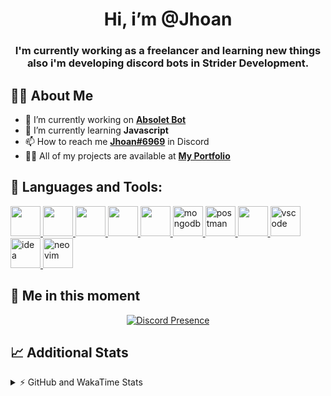 <h1 align="center">Hi, i’m @Jhoan</h1>
<h3 align="center">I'm currently working as a freelancer and learning new things also i'm developing discord bots in Strider Development.</h3>

## 🙋‍♂️ About Me

- 🔭 I’m currently working on **[Absolet Bot](https://strider.cloud)**
- 🌱 I’m currently learning **Javascript**
- 📫 How to reach me **[Jhoan#6969](https://jhoan.monster/)** in Discord
- 👨‍💻 All of my projects are available at **[My Portfolio](https://jhoan.monster)**

## 🚀 Languages and Tools:
<p align="left"> 
    <a href="https://developer.mozilla.org/en-US/docs/Web/JavaScript" target="_blank"> <img src="https://img.icons8.com/color/48/000000/javascript.png" width="48" height="48"/> </a> 
    <a href="https://www.w3.org/html/" target="_blank"> <img src="https://img.icons8.com/color/48/000000/html-5.png" width="48" height="48"/> </a> 
    <a href="https://www.w3schools.com/css/" target="_blank"> <img src="https://img.icons8.com/color/48/000000/css3.png" width="48" height="48"/> </a> 
    <a href="https://getbootstrap.com" target="_blank"> <img src="https://img.icons8.com/color/48/000000/bootstrap.png" width="48" height="48"/> </a> 
    <a href="https://nodejs.org" target="_blank"> <img src="https://i.imgur.com/XX8lvL7.png" width="48" height="48"/> </a> 
    <a href="https://www.mongodb.com/" target="_blank"> <img src="https://i.imgur.com/nRtS3AN.png" alt="mongodb" width="48" height="48"/> </a> 
    <a href="https://postman.com" target="_blank"> <img src="https://www.vectorlogo.zone/logos/getpostman/getpostman-icon.svg" alt="postman" width="48" height="48"/> </a>   
    <a href="https://git-scm.com/" target="_blank"> <img src="https://img.icons8.com/color/48/000000/git.png" width="48" height="48"/> </a> 
    <a href="https://code.visualstudio.com" target="_blank" > <img src="https://upload.wikimedia.org/wikipedia/commons/thumb/9/9a/Visual_Studio_Code_1.35_icon.svg/2048px-Visual_Studio_Code_1.35_icon.svg.png" alt="vscode" width="48" height="48"> </a>
    <a href="https://www.jetbrains.com/es-es/idea/" target="_blank" > <img src="https://resources.jetbrains.com/storage/products/intellij-idea/img/meta/intellij-idea_logo_300x300.png" alt="idea" width="48" height="48"> </a>
    <a href="https://neovim.io" target="_blank"> <img src="https://icons.iconarchive.com/icons/papirus-team/papirus-apps/512/nvim-icon.png" alt="neovim" width="48" height="48"/> </a>
</p>
  
## 👤 Me in this moment
<p align="center">
    <a href="https://discord.com/users/852617426591154177" target="_blank" rel="nofollow">
        <img src="https://lanyard-profile-readme.vercel.app/api/852617426591154177?idleMessage=Probably%20coding%20Absolet..." alt="Discord Presence" align="center">
    </a>
</p>

## 📈 Additional Stats
<details>
    <summary>⚡ GitHub and WakaTime Stats</summary>
    <br/>

<!--START_SECTION:waka-->
![Code Time](http://img.shields.io/badge/Code%20Time-204%20hrs%2025%20mins-blue)

**🐱 My GitHub Data** 

> 🏆 571 Contributions in the Year 2022
 > 
> 📦 45.8 kB Used in GitHub's Storage 
 > 
> 💼 Opted to Hire
 > 
> 📜 4 Public Repositories 
 > 
> 🔑 17 Private Repositories  
 > 
**I'm an Early 🐤** 

```text
🌞 Morning    54 commits     ██░░░░░░░░░░░░░░░░░░░░░░░   9.78% 
🌆 Daytime    232 commits    ██████████░░░░░░░░░░░░░░░   42.03% 
🌃 Evening    232 commits    ██████████░░░░░░░░░░░░░░░   42.03% 
🌙 Night      34 commits     █░░░░░░░░░░░░░░░░░░░░░░░░   6.16%

```
📅 **I'm Most Productive on Saturday** 

```text
Monday       73 commits     ███░░░░░░░░░░░░░░░░░░░░░░   13.22% 
Tuesday      91 commits     ████░░░░░░░░░░░░░░░░░░░░░   16.49% 
Wednesday    93 commits     ████░░░░░░░░░░░░░░░░░░░░░   16.85% 
Thursday     44 commits     ██░░░░░░░░░░░░░░░░░░░░░░░   7.97% 
Friday       65 commits     ███░░░░░░░░░░░░░░░░░░░░░░   11.78% 
Saturday     115 commits    █████░░░░░░░░░░░░░░░░░░░░   20.83% 
Sunday       71 commits     ███░░░░░░░░░░░░░░░░░░░░░░   12.86%

```


📊 **This Week I Spent My Time On** 

```text
⌚︎ Time Zone: America/Bogota

💬 Programming Languages: 
JavaScript               22 hrs 59 mins      ████████████████░░░░░░░░░   64.67% 
Markdown                 4 hrs 46 mins       ███░░░░░░░░░░░░░░░░░░░░░░   13.43% 
EJS                      3 hrs 53 mins       ██░░░░░░░░░░░░░░░░░░░░░░░   10.94% 
JSON                     1 hr 23 mins        █░░░░░░░░░░░░░░░░░░░░░░░░   3.93% 
YAML                     35 mins             ░░░░░░░░░░░░░░░░░░░░░░░░░   1.68%

🔥 Editors: 
VS Code                  35 hrs 20 mins      ████████████████████████░   99.4% 
Neovim                   12 mins             ░░░░░░░░░░░░░░░░░░░░░░░░░   0.6%

🐱‍💻 Projects: 
Fium Web                 13 hrs 19 mins      █████████░░░░░░░░░░░░░░░░   37.5% 
absolet-guide            9 hrs 4 mins        ██████░░░░░░░░░░░░░░░░░░░   25.54% 
Strider-System           5 hrs 13 mins       ███░░░░░░░░░░░░░░░░░░░░░░   14.71% 
sms-script               1 hr 54 mins        █░░░░░░░░░░░░░░░░░░░░░░░░   5.36% 
Cloudly                  1 hr 35 mins        █░░░░░░░░░░░░░░░░░░░░░░░░   4.49%

💻 Operating System: 
Linux                    35 hrs 33 mins      █████████████████████████   100.0%

```

**I Mostly Code in JavaScript** 

```text
JavaScript               13 repos            █████████████████░░░░░░░░   68.42% 
Java                     2 repos             ██░░░░░░░░░░░░░░░░░░░░░░░   10.53% 
SCSS                     1 repo              █░░░░░░░░░░░░░░░░░░░░░░░░   5.26% 
TypeScript               1 repo              █░░░░░░░░░░░░░░░░░░░░░░░░   5.26% 
Shell                    1 repo              █░░░░░░░░░░░░░░░░░░░░░░░░   5.26%

```



 Last Updated on 14/06/2022 06:47:45 UTC
<!--END_SECTION:waka-->
</details>
